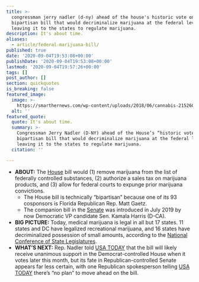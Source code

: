 ```yaml
---
title: >-
  congressman jerry nadler (d-ny) ahead of the house's historic vote on a
  bipartisan bill that would decriminalize marijuana at the federal level,
  leaving it to the states to regulate marijuana.
description: It's about time.
aliases:
  - article/federal-marijuana-bill/
published: true
date: '2020-09-04T19:53:08+00:00'
publishDate: '2020-09-04T19:53:08+00:00'
lastmod: '2020-09-04T19:57:26+00:00'
tags: []
post_author: []
section: quickquotes
is_breaking: false
featured_image:
  image: >-
    https://smarthernews.com/wp-content/uploads/2018/06/cannabis-2152604_1920.jpg
  alt: ''
featured_quote:
  quote: It's about time.
  summary: >-
    Congressman Jerry Nadler (D-NY) ahead of the House’s “historic vote” on a
    bipartisan bill that would decriminalize marijuana at the federal level,
    leaving it to the states to regulate marijuana.
  citation: ''

---
```

*   **ABOUT:** The [House](\"https://www.congress.gov/bill/116th-congress/house-bill/3884\") bill would (1) remove marijuana from the list of federally controlled substances, (2) authorize a sales tax on marijuana products, and (3) allow for federal courts to expunge prior marijuana convictions.
    *   The House bill is technically “bipartisan” because one of its 93 cosponsors is Florida Republican Rep. Matt Gaetz.
    *   The companion bill in the [Senate](\"https://www.congress.gov/bill/116th-congress/senate-bill/2227\") was introduced in July 2019 by now Democratic VP candidate Sen. Kamala Harris (D-CA).
*   **BIG PICTURE:** Today, medical marijuana is legal in all but 17 states. 11 states and DC have legalized recreational marijuana, and 16 states have decriminalized possession of small amounts, according to the [National Conference of State Legislatures](\"https://www.ncsl.org/research/civil-and-criminal-justice/clearing-criminal-records-for-cannabis-offenses.aspx\").
*   **WHAT’S NEXT:** Rep. Nadler told [USA TODAY](\"https://www.usatoday.com/story/news/politics/2020/09/04/marijuana-house-vote-federal-legalization-first-time/5678068002/\") that the bill will likely receive unanimous support in the Democrat-controlled House when it votes later this month, but its fate in Republican-controlled Senate appears far less certain, with one Republican spokesperson telling [USA TODAY](\"https://www.usatoday.com/story/news/politics/2020/09/04/marijuana-house-vote-federal-legalization-first-time/5678068002/\") there’s “no plan” to move ahead on the bill.